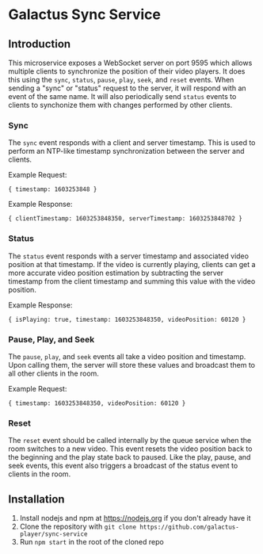 # Galactus Sync Service
## Introduction
This microservice exposes a WebSocket server on port 9595 which allows multiple clients to synchronize the position of their video players.
It does this using the `sync`, `status`, `pause`, `play`, `seek`, and `reset` events. When sending a "sync" or "status" request to the server, it will
respond with an event of the same name. It will also periodically send `status` events to clients to synchonize them with changes performed by other clients.

### Sync
The `sync` event responds with a client and server timestamp. This is used to perform an NTP-like timestamp synchronization between the server and clients.

Example Request:
```JS
{ timestamp: 1603253848 }
```

Example Response:
```JS
{ clientTimestamp: 1603253848350, serverTimestamp: 1603253848702 }
```


### Status
The `status` event responds with a server timestamp and associated video position at that timestamp.
If the video is currently playing, clients can get a more accurate video position estimation
by subtracting the server timestamp from the client timestamp and summing this value with the video position.

Example Response:
```JS
{ isPlaying: true, timestamp: 1603253848350, videoPosition: 60120 }
```


### Pause, Play, and Seek 
The `pause`, `play`, and `seek` events all take a video position and timestamp.
Upon calling them, the server will store these values and broadcast them to all other clients in the room.

Example Request:
```JS
{ timestamp: 1603253848350, videoPosition: 60120 }
```


### Reset
The `reset` event should be called internally by the queue service when the room switches to a new video.
This event resets the video position back to the beginning and the play state back to paused. Like the
play, pause, and seek events, this event also triggers a broadcast of the status event to clients in the room.


## Installation

 1. Install nodejs and npm at https://nodejs.org if you don't already have it
 2. Clone the repository with `git clone https://github.com/galactus-player/sync-service`
 3. Run `npm start` in the root of the cloned repo
